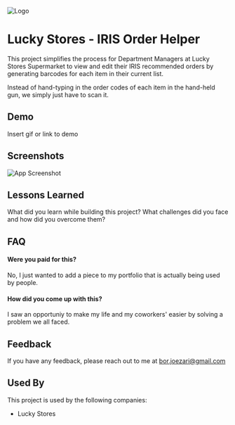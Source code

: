 ![Logo](https://dev-to-uploads.s3.amazonaws.com/uploads/articles/th5xamgrr6se0x5ro4g6.png)

# Lucky Stores - IRIS Order Helper

This project simplifies the process for Department Managers at Lucky Stores Supermarket to view and edit their IRIS recommended orders by generating barcodes for each item in their current list.

Instead of hand-typing in the order codes of each item in the hand-held gun, we simply just have to scan it.

## Demo

Insert gif or link to demo

## Screenshots

![App Screenshot](https://via.placeholder.com/468x300?text=App+Screenshot+Here)

## Lessons Learned

What did you learn while building this project? What challenges did you face and how did you overcome them?

## FAQ

#### Were you paid for this?

No, I just wanted to add a piece to my portfolio that is actually being used by people.

#### How did you come up with this?

I saw an opportuniy to make my life and my coworkers' easier by solving a problem we all faced.

## Feedback

If you have any feedback, please reach out to me at bor.joezari@gmail.com

<!-- ## Optimizations

What optimizations did you make in your code? E.g. refactors, performance improvements, accessibility -->

## Used By

This project is used by the following companies:

- Lucky Stores
